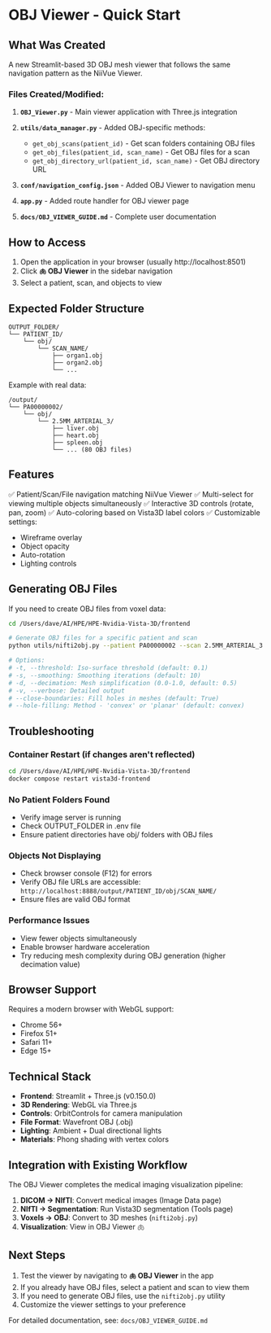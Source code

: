 # OBJ Viewer - Quick Start

## What Was Created

A new Streamlit-based 3D OBJ mesh viewer that follows the same navigation pattern as the NiiVue Viewer.

### Files Created/Modified:

1. **`OBJ_Viewer.py`** - Main viewer application with Three.js integration
2. **`utils/data_manager.py`** - Added OBJ-specific methods:
   - `get_obj_scans(patient_id)` - Get scan folders containing OBJ files
   - `get_obj_files(patient_id, scan_name)` - Get OBJ files for a scan
   - `get_obj_directory_url(patient_id, scan_name)` - Get OBJ directory URL

3. **`conf/navigation_config.json`** - Added OBJ Viewer to navigation menu
4. **`app.py`** - Added route handler for OBJ viewer page
5. **`docs/OBJ_VIEWER_GUIDE.md`** - Complete user documentation

## How to Access

1. Open the application in your browser (usually http://localhost:8501)
2. Click **🫁 OBJ Viewer** in the sidebar navigation
3. Select a patient, scan, and objects to view

## Expected Folder Structure

```
OUTPUT_FOLDER/
└── PATIENT_ID/
    └── obj/
        └── SCAN_NAME/
            ├── organ1.obj
            ├── organ2.obj
            └── ...
```

Example with real data:
```
/output/
└── PA00000002/
    └── obj/
        └── 2.5MM_ARTERIAL_3/
            ├── liver.obj
            ├── heart.obj
            ├── spleen.obj
            └── ... (80 OBJ files)
```

## Features

✅ Patient/Scan/File navigation matching NiiVue Viewer
✅ Multi-select for viewing multiple objects simultaneously
✅ Interactive 3D controls (rotate, pan, zoom)
✅ Auto-coloring based on Vista3D label colors
✅ Customizable settings:
  - Wireframe overlay
  - Object opacity
  - Auto-rotation
  - Lighting controls

## Generating OBJ Files

If you need to create OBJ files from voxel data:

```bash
cd /Users/dave/AI/HPE/HPE-Nvidia-Vista-3D/frontend

# Generate OBJ files for a specific patient and scan
python utils/nifti2obj.py --patient PA00000002 --scan 2.5MM_ARTERIAL_3 -v

# Options:
# -t, --threshold: Iso-surface threshold (default: 0.1)
# -s, --smoothing: Smoothing iterations (default: 10)
# -d, --decimation: Mesh simplification (0.0-1.0, default: 0.5)
# -v, --verbose: Detailed output
# --close-boundaries: Fill holes in meshes (default: True)
# --hole-filling: Method - 'convex' or 'planar' (default: convex)
```

## Troubleshooting

### Container Restart (if changes aren't reflected)
```bash
cd /Users/dave/AI/HPE/HPE-Nvidia-Vista-3D/frontend
docker compose restart vista3d-frontend
```

### No Patient Folders Found
- Verify image server is running
- Check OUTPUT_FOLDER in .env file
- Ensure patient directories have obj/ folders with OBJ files

### Objects Not Displaying
- Check browser console (F12) for errors
- Verify OBJ file URLs are accessible: `http://localhost:8888/output/PATIENT_ID/obj/SCAN_NAME/`
- Ensure files are valid OBJ format

### Performance Issues
- View fewer objects simultaneously
- Enable browser hardware acceleration
- Try reducing mesh complexity during OBJ generation (higher decimation value)

## Browser Support

Requires a modern browser with WebGL support:
- Chrome 56+
- Firefox 51+
- Safari 11+
- Edge 15+

## Technical Stack

- **Frontend**: Streamlit + Three.js (v0.150.0)
- **3D Rendering**: WebGL via Three.js
- **Controls**: OrbitControls for camera manipulation
- **File Format**: Wavefront OBJ (.obj)
- **Lighting**: Ambient + Dual directional lights
- **Materials**: Phong shading with vertex colors

## Integration with Existing Workflow

The OBJ Viewer completes the medical imaging visualization pipeline:

1. **DICOM → NIfTI**: Convert medical images (Image Data page)
2. **NIfTI → Segmentation**: Run Vista3D segmentation (Tools page)
3. **Voxels → OBJ**: Convert to 3D meshes (`nifti2obj.py`)
4. **Visualization**: View in OBJ Viewer 🫁

## Next Steps

1. Test the viewer by navigating to **🫁 OBJ Viewer** in the app
2. If you already have OBJ files, select a patient and scan to view them
3. If you need to generate OBJ files, use the `nifti2obj.py` utility
4. Customize the viewer settings to your preference

For detailed documentation, see: `docs/OBJ_VIEWER_GUIDE.md`

